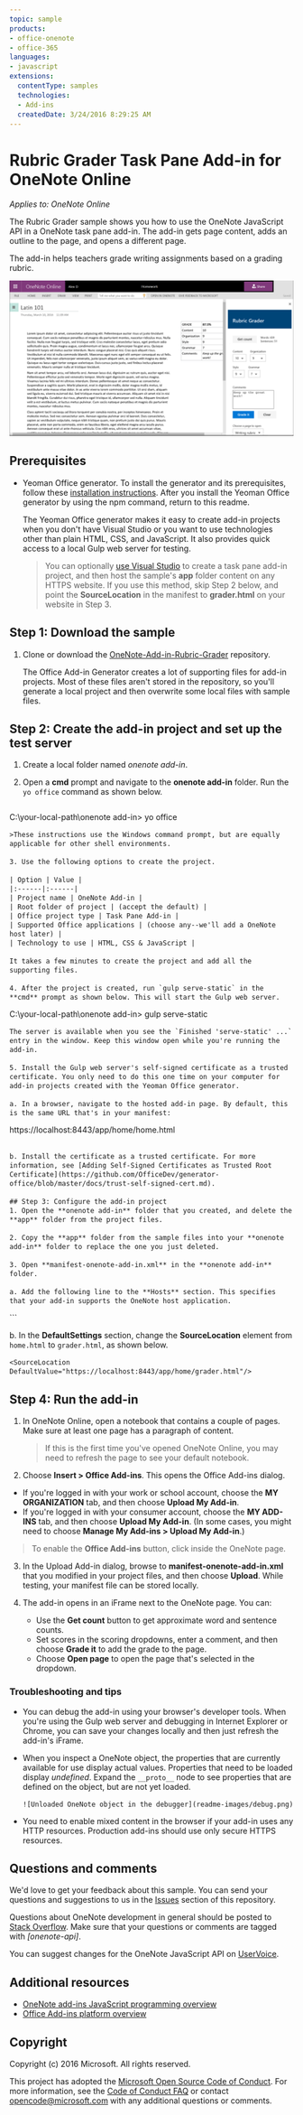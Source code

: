 ```yaml
---
topic: sample
products:
- office-onenote
- office-365
languages:
- javascript
extensions:
  contentType: samples
  technologies:
  - Add-ins
  createdDate: 3/24/2016 8:29:25 AM
---
```

# Rubric Grader Task Pane Add-in for OneNote Online

_Applies to: OneNote Online_

The Rubric Grader sample shows you how to use the OneNote JavaScript API in a OneNote task pane add-in. The add-in gets page content, adds an outline to the page, and opens a different page.

The add-in helps teachers grade writing assignments based on a grading rubric.

![Rubric Grader task pane add-in in OneNote Online](readme-images/rubric-grader.png) 

## Prerequisites
- Yeoman Office generator. To install the generator and its prerequisites, follow these [installation instructions](https://dev.office.com/docs/add-ins/get-started/create-an-office-add-in-using-any-editor). After you install the Yeoman Office generator by using the npm command, return to this readme. 

   The Yeoman Office generator makes it easy to create add-in projects when you don't have Visual Studio or you want to use technologies other than plain HTML, CSS, and JavaScript. It also provides quick access to a local Gulp web server for testing. 

   >You can optionally [use Visual Studio](https://dev.office.com/docs/add-ins/get-started/create-and-debug-office-add-ins-in-visual-studio) to create a task pane add-in project, and then host the sample's **app** folder content on any HTTPS website. If you use this method, skip Step 2 below, and point the **SourceLocation** in the manifest to **grader.html** on your website in Step 3.

## Step 1: Download the sample
1. Clone or download the [OneNote-Add-in-Rubric-Grader](https://github.com/OfficeDev/oneNote-Add-in-Rubric-Grader) repository. 

   The Office Add-in Generator creates a lot of supporting files for add-in projects. Most of these files aren't stored in the repository, so you'll generate a local project and then overwrite some local files with sample files. 

## Step 2: Create the add-in project and set up the test server
1. Create a local folder named *onenote add-in*.

2. Open a **cmd** prompt and navigate to the **onenote add-in** folder. Run the `yo office` command as shown below.

   ```
C:\your-local-path\onenote add-in\> yo office
   ```
   >These instructions use the Windows command prompt, but are equally applicable for other shell environments. 

3. Use the following options to create the project.

   | Option | Value |
   |:------|:------|
   | Project name | OneNote Add-in |
   | Root folder of project | (accept the default) |
   | Office project type | Task Pane Add-in |
   | Supported Office applications | (choose any--we'll add a OneNote host later) |
   | Technology to use | HTML, CSS & JavaScript |

   It takes a few minutes to create the project and add all the supporting files.

4. After the project is created, run `gulp serve-static` in the **cmd** prompt as shown below. This will start the Gulp web server.

   ```
C:\your-local-path\onenote add-in\> gulp serve-static
   ```
   The server is available when you see the `Finished 'serve-static' ...` entry in the window. Keep this window open while you're running the add-in.

5. Install the Gulp web server's self-signed certificate as a trusted certificate. You only need to do this one time on your computer for add-in projects created with the Yeoman Office generator.  

   a. In a browser, navigate to the hosted add-in page. By default, this is the same URL that's in your manifest:

   ```
https://localhost:8443/app/home/home.html
   ```

   b. Install the certificate as a trusted certificate. For more information, see [Adding Self-Signed Certificates as Trusted Root Certificate](https://github.com/OfficeDev/generator-office/blob/master/docs/trust-self-signed-cert.md).

## Step 3: Configure the add-in project 
1. Open the **onenote add-in** folder that you created, and delete the **app** folder from the project files.

2. Copy the **app** folder from the sample files into your **onenote add-in** folder to replace the one you just deleted.

3. Open **manifest-onenote-add-in.xml** in the **onenote add-in** folder.

   a. Add the following line to the **Hosts** section. This specifies that your add-in supports the OneNote host application.

   ```
<Host Name="Notebook" />
   ```

   b. In the **DefaultSettings** section, change the **SourceLocation** element from  `home.html` to `grader.html`, as shown below.

   ```
<SourceLocation DefaultValue="https://localhost:8443/app/home/grader.html"/>
   ```

## Step 4: Run the add-in 
1. In OneNote Online, open a notebook that contains a couple of pages. Make sure at least one page has a paragraph of content.

   >If this is the first time you've opened OneNote Online, you may need to refresh the page to see your default notebook.

2. Choose **Insert > Office Add-ins**. This opens the Office Add-ins dialog. 
  - If you're logged in with your work or school account, choose the **MY ORGANIZATION** tab, and then choose  **Upload My Add-in**.
  - If you're logged in with your consumer account, choose the **MY ADD-INS** tab, and then choose  **Upload My Add-in**. (In some cases, you might need to choose **Manage My Add-ins > Upload My Add-in**.)
  

  >To enable the **Office Add-ins** button, click inside the OneNote page.

3. In the Upload Add-in dialog, browse to **manifest-onenote-add-in.xml** that you modified in your project files, and then choose **Upload**. While testing, your manifest file can be stored locally.

4. The add-in opens in an iFrame next to the OneNote page. You can:
   - Use the **Get count** button to get approximate word and sentence counts. 
   - Set scores in the scoring dropdowns, enter a comment, and then choose **Grade it** to add the grade to the page.
   - Choose **Open page** to open the page that's selected in the dropdown.

### Troubleshooting and tips 
- You can debug the add-in using your browser's developer tools. When you're using the Gulp web server and debugging in Internet Explorer or Chrome, you can save your changes locally and then just refresh the add-in's iFrame.

- When you inspect a OneNote object, the properties that are currently available for use display actual values. Properties that need to be loaded display *undefined*. Expand the `__proto__` node to see properties that are defined on the object, but are not yet loaded.

      ![Unloaded OneNote object in the debugger](readme-images/debug.png)

- You need to enable mixed content in the browser if your add-in uses any HTTP resources. Production add-ins should use only secure HTTPS resources.

## Questions and comments
We'd love to get your feedback about this sample. You can send your questions and suggestions to us in the [Issues](https://github.com/OfficeDev/oneNote-Add-in-Rubric-Grader/issues) section of this repository.

Questions about OneNote development in general should be posted to [Stack Overflow](http://stackoverflow.com/questions/tagged/onenote-api). Make sure that your questions or comments are tagged with *[onenote-api]*.

You can suggest changes for the OneNote JavaScript API on [UserVoice](https://onenote.uservoice.com/forums/245490-onenote-apis/filters/top).
  
## Additional resources

- [OneNote add-ins JavaScript programming overview](http://aka.ms/onenote-add-ins)
- [Office Add-ins platform overview](https://dev.office.com/docs/add-ins/overview/office-add-ins)

## Copyright
Copyright (c) 2016 Microsoft. All rights reserved.


This project has adopted the [Microsoft Open Source Code of Conduct](https://opensource.microsoft.com/codeofconduct/). For more information, see the [Code of Conduct FAQ](https://opensource.microsoft.com/codeofconduct/faq/) or contact [opencode@microsoft.com](mailto:opencode@microsoft.com) with any additional questions or comments.
